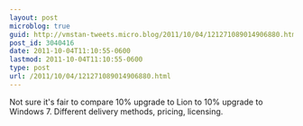```yaml
---
layout: post
microblog: true
guid: http://vmstan-tweets.micro.blog/2011/10/04/121271089014906880.html
post_id: 3040416
date: 2011-10-04T11:10:55-0600
lastmod: 2011-10-04T11:10:55-0600
type: post
url: /2011/10/04/121271089014906880.html
---
```

Not sure it's fair to compare 10% upgrade to Lion to 10% upgrade to Windows 7. Different delivery methods, pricing, licensing.
